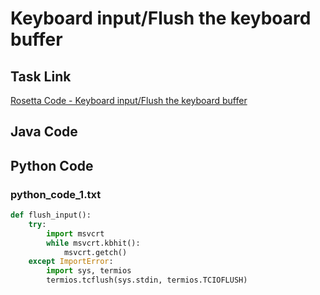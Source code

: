 # Keyboard input/Flush the keyboard buffer

## Task Link
[Rosetta Code - Keyboard input/Flush the keyboard buffer](https://rosettacode.org/wiki/Keyboard_input/Flush_the_keyboard_buffer)

## Java Code
## Python Code
### python_code_1.txt
```python
def flush_input():
    try:
        import msvcrt
        while msvcrt.kbhit():
            msvcrt.getch()
    except ImportError:
        import sys, termios
        termios.tcflush(sys.stdin, termios.TCIOFLUSH)

```

